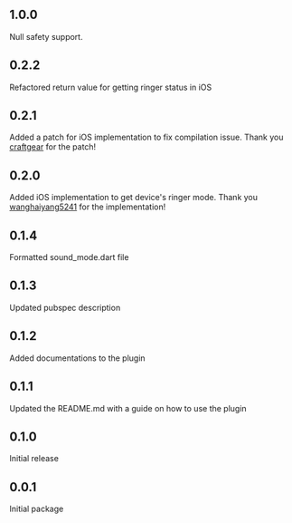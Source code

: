 ## 1.0.0
Null safety support.

## 0.2.2
Refactored return value for getting ringer status in iOS

## 0.2.1
Added a patch for iOS implementation to fix compilation issue. Thank you [craftgear](https://github.com/craftgear) for the patch!

## 0.2.0
Added iOS implementation to get device's ringer mode. Thank you [wanghaiyang5241](https://github.com/wanghaiyang5241) for the implementation!

## 0.1.4
Formatted sound_mode.dart file 

## 0.1.3
Updated pubspec description

## 0.1.2
Added documentations to the plugin

## 0.1.1
Updated the README.md with a guide on how to use the plugin

## 0.1.0
Initial release

## 0.0.1
Initial package
